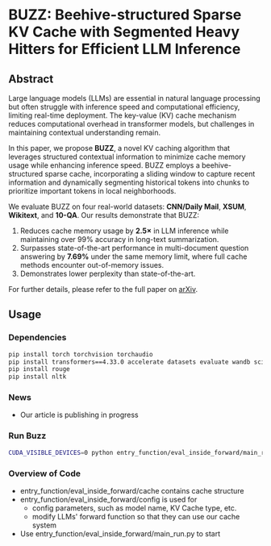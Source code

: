 # BUZZ: Beehive-structured Sparse KV Cache with Segmented Heavy Hitters for Efficient LLM Inference

## Abstract
Large language models (LLMs) are essential in natural language processing but often struggle with inference speed and computational efficiency, limiting real-time deployment. The key-value (KV) cache mechanism reduces computational overhead in transformer models, but challenges in maintaining contextual understanding remain. 

In this paper, we propose **BUZZ**, a novel KV caching algorithm that leverages structured contextual information to minimize cache memory usage while enhancing inference speed. BUZZ employs a beehive-structured sparse cache, incorporating a sliding window to capture recent information and dynamically segmenting historical tokens into chunks to prioritize important tokens in local neighborhoods.

We evaluate BUZZ on four real-world datasets: **CNN/Daily Mail**, **XSUM**, **Wikitext**, and **10-QA**. Our results demonstrate that BUZZ:

1. Reduces cache memory usage by **2.5×** in LLM inference while maintaining over 99% accuracy in long-text summarization.
2. Surpasses state-of-the-art performance in multi-document question answering by **7.69%** under the same memory limit, where full cache methods encounter out-of-memory issues.
3. Demonstrates lower perplexity than state-of-the-art.

For further details, please refer to the full paper on [arXiv](https://arxiv.org/pdf/2410.23079).

## Usage
### Dependencies

```bash
pip install torch torchvision torchaudio
pip install transformers==4.33.0 accelerate datasets evaluate wandb scikit-learn scipy sentencepiece
pip install rouge
pip install nltk
```

### News
- Our article is publishing in progress

### Run Buzz

```bash
CUDA_VISIBLE_DEVICES=0 python entry_function/eval_inside_forward/main_run.py
```

### Overview of Code
- entry_function/eval_inside_forward/cache contains cache structure
- entry_function/eval_inside_forward/config is used for 
  - config parameters, such as model name, KV Cache type, etc.
  - modify LLMs' forward function so that they can use our cache system
- Use entry_function/eval_inside_forward/main_run.py to start
  